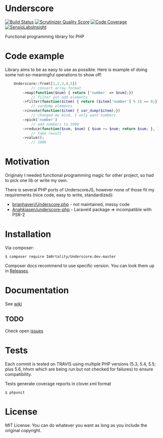# Underscore

[![Build Status](https://travis-ci.org/Im0rtality/Underscore.png?branch=master)](https://travis-ci.org/Im0rtality/Underscore)
[![Scrutinizer Quality Score](https://scrutinizer-ci.com/g/Im0rtality/Underscore/badges/quality-score.png?s=a360715f49ea4bba225b7991146981ca80b61337)](https://scrutinizer-ci.com/g/Im0rtality/Underscore/)
[![Code Coverage](https://scrutinizer-ci.com/g/Im0rtality/Underscore/badges/coverage.png?s=e9c5669f300b4d8cb96d0fa8645119ab546fbd62)](https://scrutinizer-ci.com/g/Im0rtality/Underscore/)
[![SensioLabsInsight](https://insight.sensiolabs.com/projects/d7ef44af-707d-4638-b91e-8fd043dc99e0/mini.png)](https://insight.sensiolabs.com/projects/d7ef44af-707d-4638-b91e-8fd043dc99e0)

Functional programming library for PHP

# Code example

Library aims to be as easy to use as possible. Here is example of doing some not-so-meaningful operations to show off:

```php
    Underscore::from([1,2,3,4,5])
            // convert array format
        ->map(function($num) { return ['number' => $num];})
            // filter out odd elements
        ->filter(function($item) { return ($item['number'] % 2) == 0;})
            // vardump elements
        ->invoke(function($item) { var_dump($item);})
            // changed my mind, I only want numbers
        ->pick('number')
            // add numbers to 1000
        ->reduce(function($sum, $num) { $sum += $num; return $sum; }, 1000)
            // take result
        ->value();
            // 1006
```

# Motivation

Originaly I needed functional programming magic for other project, so had to pick one lib or write my own.

There is several PHP ports of UnderscoreJS, however none of those fit my requirements (nice code, easy to write, standardized):
 - [brianhaveri/Underscore.php](https://github.com/brianhaveri/Underscore.php) - not maintained, messy code
 - [Anahkiasen/underscore-php](https://github.com/Anahkiasen/underscore-php) - Laravel4 package => incompatible with PSR-2

# Installation

Via composer:

    $ composer require Im0rtality/Underscore:dev-master

Composer docs recommend to use specific version. You can look them up in [Releases](https://github.com/Im0rtality/Underscore/releases).

# Documentation

See [wiki](https://github.com/Im0rtality/Underscore/wiki/Intro)

## TODO

Check open [issues](https://github.com/Im0rtality/Underscore/issues)

# Tests

Each commit is tested on TRAVIS using multiple PHP versions (5.3, 5.4, 5.5; plus 5.6, hhvm which are being run but not checked for failures) to ensure compatibility.

Tests generate coverage reports in clover.xml format

    $ phpunit

# License

MIT License: You can do whatever you want as long as you include the original copyright.

